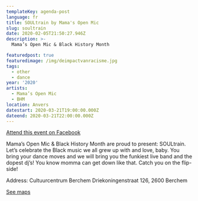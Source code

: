 ```yaml
---
templateKey: agenda-post
language: fr
title: SOULtrain by Mama's Open Mic
slug: soultrain
date: 2020-02-05T21:50:27.946Z
description: >-
  Mama’s Open Mic & Black History Month

featuredpost: true
featuredimage: /img/deimpactvanracisme.jpg
tags:
  - other
  - dance
year: '2020'
artists:
  - Mama’s Open Mic
  - BHM
location: Anvers
datestart: 2020-03-21T19:00:00.000Z
dateend: 2020-03-21T22:00:00.000Z
---
```

[Attend this event on Facebook](https://www.facebook.com/events/164635451631569/)

Mama’s Open Mic & Black History Month are proud to present: SOULtrain.
Let’s celebrate the Black music we all grew up with and love, baby.
You bring your dance moves and we will bring you the funkiest live band and the dopest dj’s!
You know momma can get down like that.
Catch you on the flip-side!

Address: Cultuurcentrum Berchem
Driekoningenstraat 126, 2600 Berchem

[See maps](https://g.page/cultuurcentrumberchem?share)
